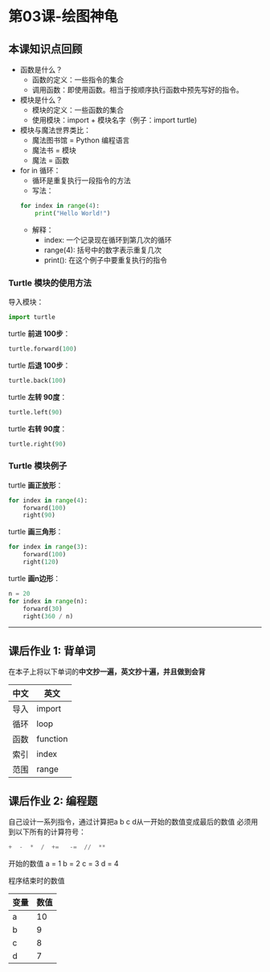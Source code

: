 # 第03课-绘图神龟

## 本课知识点回顾

* 函数是什么？
    * 函数的定义：一些指令的集合
    * 调用函数：即使用函数。相当于按顺序执行函数中预先写好的指令。
* 模块是什么？
    * 模块的定义：一些函数的集合
    * 使用模块：import + 模块名字（例子：import turtle)
* 模块与魔法世界类比：
    * 魔法图书馆 = Python 编程语言
    * 魔法书 = 模块
    * 魔法 = 函数
* for in 循环：
    * 循环是重复执行一段指令的方法
    * 写法：
    ```python
    for index in range(4):
        print("Hello World!")
    ```
    * 解释：
        * index: 一个记录现在循环到第几次的循环
        * range(4): 括号中的数字表示重复几次
        * print(): 在这个例子中要重复执行的指令




### Turtle 模块的使用方法

导入模块：
```python
import turtle
```

turtle **前进 100步**：
```python
turtle.forward(100)
```

turtle **后退 100步**：
```python
turtle.back(100)
```

turtle **左转 90度**：
```python
turtle.left(90)
```

turtle **右转 90度**：
```python
turtle.right(90)
```

### Turtle 模块例子

turtle **画正放形**：
```python
for index in range(4):
    forward(100)
    right(90)
```
turtle **画三角形**：
```python
for index in range(3):
    forward(100)
    right(120)
```

turtle **画n边形**：
```python
n = 20
for index in range(n):
    forward(30)
    right(360 / n)
```


---

## 课后作业 1: 背单词

在本子上将以下单词的**中文抄一遍，英文抄十遍，并且做到会背**

中文 | 英文
--- | ---
导入 | import
循环 | loop
函数 | function
索引 | index
范围 | range


## 课后作业 2: 编程题
自己设计一系列指令，通过计算把a b c d从一开始的数值变成最后的数值
必须用到以下所有的计算符号：


```python
+  -  *  /  +=   -=  //  **
```


开始的数值
a = 1
b = 2
c = 3
d = 4

程序结束时的数值

变量 | 数值
--- | ---
a | 10
b | 9
c | 8
d | 7




